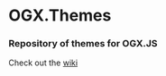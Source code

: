 # OGX.Themes
### Repository of themes for OGX.JS
Check out the [wiki](https://github.com/globules-io/OGX.Themes/wiki)
